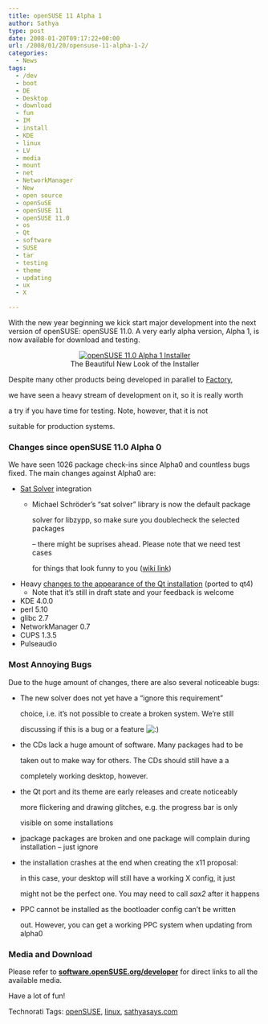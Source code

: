 ```yaml
---
title: openSUSE 11 Alpha 1
author: Sathya
type: post
date: 2008-01-20T09:17:22+00:00
url: /2008/01/20/opensuse-11-alpha-1-2/
categories:
  - News
tags:
  - /dev
  - boot
  - DE
  - Desktop
  - download
  - fun
  - IM
  - install
  - KDE
  - linux
  - LV
  - media
  - mount
  - net
  - NetworkManager
  - New
  - open source
  - openSuSE
  - openSUSE 11
  - openSUSE 11.0
  - os
  - Qt
  - software
  - SUSE
  - tar
  - testing
  - theme
  - updating
  - ux
  - X

---
```

With the new year beginning we kick start major development into the next version of openSUSE: openSUSE 11.0. A very early alpha version, Alpha 1, is now available for download and testing.

<div align="center">
  <a href="http://news.opensuse.org/wp-content/uploads/2008/01/installer.jpg" title="openSUSE 11.0 Alpha 1 Installer"><img src="http://news.opensuse.org/wp-content/uploads/2008/01/installer-thumb.jpg" alt="openSUSE 11.0 Alpha 1 Installer" /></a><br /> The Beautiful New Look of the Installer
</div>

Despite many other products being developed in parallel to [Factory][1],
  
we have seen a heavy stream of development on it, so it is really worth
  
a try if you have time for testing. Note, however, that it is not
  
suitable for production systems.

### Changes since openSUSE 11.0 Alpha 0

We have seen 1026 package check-ins since Alpha0 and countless bugs fixed. The main changes against Alpha0 are:

  * [Sat Solver][2] integration 
      * Michael Schröder’s “sat solver” library is now the default package
  
        solver for libzypp, so make sure you doublecheck the selected packages
  
        &#8211; there might be suprises ahead. Please note that we need test cases
  
        for things that look funny to you ([wiki link][3])
  * Heavy [changes to the appearance of the Qt installation][4] (ported to qt4) 
      * Note that it’s still in draft state and your feedback is welcome
  * KDE 4.0.0
  * perl 5.10
  * glibc 2.7
  * NetworkManager 0.7
  * CUPS 1.3.5
  * Pulseaudio

### Most Annoying Bugs

Due to the huge amount of changes, there are also several noticeable bugs:

  * The new solver does not yet have a “ignore this requirement”
  
    choice, i.e. it’s not possible to create a broken system. We’re still
  
    discussing if this is a bug or a feature  <img src="http://news.opensuse.org/wp-includes/images/smilies/icon_smile.gif" alt=":)" class="wp-smiley" />
  * the CDs lack a huge amount of software. Many packages had to be
  
    taken out to make way for others. The CDs should still have a a
  
    completely working desktop, however.
  * the Qt port and its theme are early releases and create noticeably
  
    more flickering and drawing glitches, e.g. the progress bar is only
  
    visible on some installations
  * jpackage packages are broken and one package will complain during installation &#8211; just ignore
  * the installation crashes at the end when creating the x11 proposal:
  
    in this case, your desktop will still have a working X config, it just
  
    might not be the perfect one. You may need to call _sax2_ after it happens
  * PPC cannot be installed as the bootloader config can’t be written
  
    out. However, you can get a working PPC system when updating from alpha0

### Media and Download

Please refer to **[software.openSUSE.org/developer][5]** for direct links to all the available media.

Have a lot of fun!

Technorati Tags: <a class="performancingtags" href="http://technorati.com/tag/openSUSE" rel="tag">openSUSE</a>, <a class="performancingtags" href="http://technorati.com/tag/linux" rel="tag">linux</a>, <a class="performancingtags" href="http://technorati.com/tag/sathyasays.com" rel="tag">sathyasays.com</a>

 [1]: http://opensuse.org/Factory
 [2]: http://en.opensuse.org/Libzypp/Sat_Solver
 [3]: http://en.opensuse.org/Bugs/YaST#I_want_to_report_a_bug_related_to_package_dependencies_and_libzypp_solver._Which_logs_to_attach.3F
 [4]: http://www.kdedevelopers.org/node/3119
 [5]: http://software.opensuse.org/developer